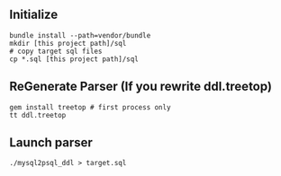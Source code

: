 ## Initialize

```
bundle install --path=vendor/bundle
mkdir [this project path]/sql
# copy target sql files
cp *.sql [this project path]/sql
```
## ReGenerate Parser (If you rewrite ddl.treetop)

```
gem install treetop # first process only
tt ddl.treetop
```

## Launch parser

```
./mysql2psql_ddl > target.sql
```
